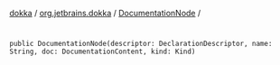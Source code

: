 [dokka](../../index.md) / [org.jetbrains.dokka](../index.md) / [DocumentationNode](index.md) / [<init>](_init_.md)

# <init>

```
public DocumentationNode(descriptor: DeclarationDescriptor, name: String, doc: DocumentationContent, kind: Kind)
```
